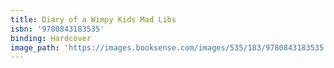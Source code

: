 ```yaml
---
title: Diary of a Wimpy Kids Mad Libs
isbn: '9780843183535'
binding: Hardcover
image_path: 'https://images.booksense.com/images/535/183/9780843183535.jpg'
---
```


